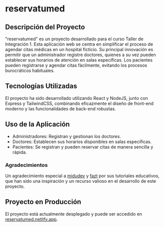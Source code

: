 # reservatumed

## Descripción del Proyecto

"reservatumed" es un proyecto desarrollado para el curso Taller de Integración 1. Esta aplicación web se centra en simplificar el proceso de agendar citas médicas en un hospital ficticio. Su principal innovación es permitir que un administrador registre doctores, quienes a su vez pueden establecer sus horarios de atención en salas específicas. Los pacientes pueden registrarse y agendar citas fácilmente, evitando los procesos burocráticos habituales.

## Tecnologías Utilizadas

El proyecto ha sido desarrollado utilizando React y NodeJS, junto con Express y TailwindCSS, combinando eficazmente el diseño de front-end moderno y las funcionalidades de back-end robustas.

## Uso de la Aplicación

- Administradores: Registran y gestionan los doctores.
- Doctores: Establecen sus horarios disponibles en salas específicas.
- Pacientes: Se registran y pueden reservar citas de manera sencilla y rápida.

### Agradecimientos

Un agradecimiento especial a [midudev](https://www.youtube.com/@midulive) y [fazt](https://www.youtube.com/@FaztCode) por sus tutoriales educativos, que han sido una inspiración y un recurso valioso en el desarrollo de este proyecto.

## Proyecto en Producción

El proyecto está actualmente desplegado y puede ser accedido en [reservatumed.netlify.app](https://reservatumed.netlify.app/).
